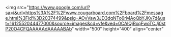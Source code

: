 <img src="https://www.google.com/url?sa=i&url=https%3A%2F%2Fwww.cougarboard.com%2Fboard%2Fmessage.html%3Fid%3D20374499&psig=AOvVaw3JD3dqNTo6rMAoQbYJKv7d&ust=1612552044477000&source=images&cd=vfe&ved=0CAIQjRxqFwoTCJj0stP20O4CFQAAAAAdAAAAABAb" width="500" height="400" align="center"
